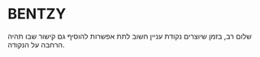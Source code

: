# BENTZY
שלום רב, בזמן שיוצרים נקודת עניין חשוב לתת אפשרות להוסיף גם קישור שבו תהיה הרחבה על הנקודה.
